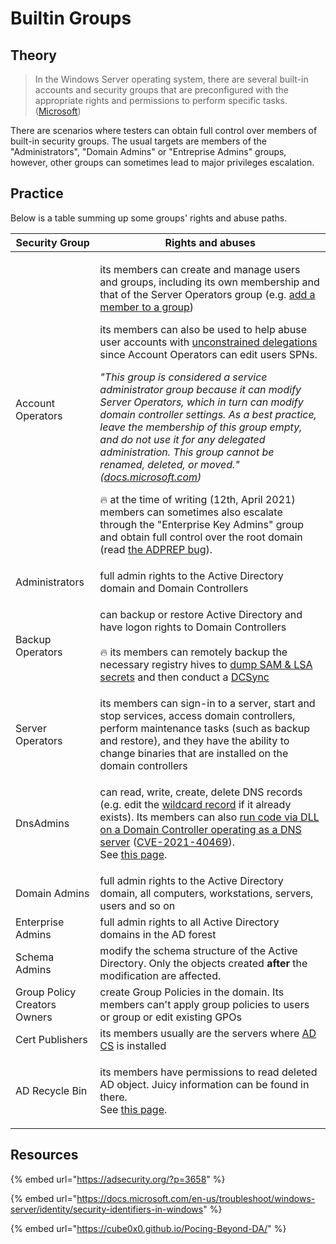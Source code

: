 # Builtin Groups

## Theory

> In the Windows Server operating system, there are several built-in accounts and security groups that are preconfigured with the appropriate rights and permissions to perform specific tasks. ([Microsoft](https://docs.microsoft.com/en-us/previous-versions/windows/it-pro/windows-server-2012-R2-and-2012/dn579255\(v=ws.11\)?redirectedfrom=MSDN))

There are scenarios where testers can obtain full control over members of built-in security groups. The usual targets are members of the "Administrators", "Domain Admins" or "Entreprise Admins" groups, however, other groups can sometimes lead to major privileges escalation.

## Practice

Below is a table summing up some groups' rights and abuse paths.

| Security Group               | Rights and abuses                                                                                                                                                                                                                                                                                                                                                                                                                                                                                                                                                                                                                                                                                                                                                                                                                                                                                                                                                                                                                                                                                                                                                                                                                                                                           |
| ---------------------------- | ------------------------------------------------------------------------------------------------------------------------------------------------------------------------------------------------------------------------------------------------------------------------------------------------------------------------------------------------------------------------------------------------------------------------------------------------------------------------------------------------------------------------------------------------------------------------------------------------------------------------------------------------------------------------------------------------------------------------------------------------------------------------------------------------------------------------------------------------------------------------------------------------------------------------------------------------------------------------------------------------------------------------------------------------------------------------------------------------------------------------------------------------------------------------------------------------------------------------------------------------------------------------------------------- |
| Account Operators            | <p>its members can create and manage users and groups, including its own membership and that of the Server Operators group (e.g. <a href="../../dacl/addmember.md">add a member to a group</a>)</p><p>its members can also be used to help abuse user accounts with <a href="../../kerberos/delegations/#unconstrained-delegations">unconstrained delegations</a> since Account Operators can edit users SPNs.</p><p><em>"This group is considered a service administrator group because it can modify Server Operators, which in turn can modify domain controller settings. As a best practice, leave the membership of this group empty, and do not use it for any delegated administration. This group cannot be renamed, deleted, or moved." (</em><a href="https://docs.microsoft.com/en-us/windows/security/identity-protection/access-control/active-directory-security-groups"><em>docs.microsoft.com</em></a><em>)</em></p><p><span data-gb-custom-inline data-tag="emoji" data-code="1f525">🔥</span> at the time of writing (12th, April 2021) members can sometimes also escalate through the "Enterprise Key Admins" group and obtain full control over the root domain (read <a href="https://secureidentity.se/adprep-bug-in-windows-server-2016/">the ADPREP bug</a>).</p> |
| Administrators               | full admin rights to the Active Directory domain and Domain Controllers                                                                                                                                                                                                                                                                                                                                                                                                                                                                                                                                                                                                                                                                                                                                                                                                                                                                                                                                                                                                                                                                                                                                                                                                                     |
| Backup Operators             | <p>can backup or restore Active Directory and have logon rights to Domain Controllers<br><br><span data-gb-custom-inline data-tag="emoji" data-code="1f525">🔥</span> its members can remotely backup the necessary registry hives to <a href="broken-reference">dump SAM &#x26; LSA secrets</a> and then conduct a <a href="../../credentials/dumping/dcsync.md">DCSync</a></p>                                                                                                                                                                                                                                                                                                                                                                                                                                                                                                                                                                                                                                                                                                                                                                                                                                                                                                            |
| Server Operators             | its members can sign-in to a server, start and stop services, access domain controllers, perform maintenance tasks (such as backup and restore), and they have the ability to change binaries that are installed on the domain controllers                                                                                                                                                                                                                                                                                                                                                                                                                                                                                                                                                                                                                                                                                                                                                                                                                                                                                                                                                                                                                                                  |
| DnsAdmins                    | <p>can read, write, create, delete DNS records (e.g. edit the <a href="../../mitm-and-coerced-authentications/adidns-spoofing.md#manual-record-manipulation">wildcard record</a> if it already exists). Its members can also <a href="https://medium.com/@esnesenon/feature-not-bug-dnsadmin-to-dc-compromise-in-one-line-a0f779b8dc83">run code via DLL on a Domain Controller operating as a DNS server</a> (<a href="https://msrc.microsoft.com/update-guide/vulnerability/CVE-2021-40469">CVE-2021-40469</a>).<br>See <a href="dnsadmins.md">this page</a>.</p>                                                                                                                                                                                                                                                                                                                                                                                                                                                                                                                                                                                                                                                                                                                         |
| Domain Admins                | full admin rights to the Active Directory domain, all computers, workstations, servers, users and so on                                                                                                                                                                                                                                                                                                                                                                                                                                                                                                                                                                                                                                                                                                                                                                                                                                                                                                                                                                                                                                                                                                                                                                                     |
| Enterprise Admins            | full admin rights to all Active Directory domains in the AD forest                                                                                                                                                                                                                                                                                                                                                                                                                                                                                                                                                                                                                                                                                                                                                                                                                                                                                                                                                                                                                                                                                                                                                                                                                          |
| Schema Admins                | modify the schema structure of the Active Directory. Only the objects created **after** the modification are affected.                                                                                                                                                                                                                                                                                                                                                                                                                                                                                                                                                                                                                                                                                                                                                                                                                                                                                                                                                                                                                                                                                                                                                                      |
| Group Policy Creators Owners | create Group Policies in the domain. Its members can't apply group policies to users or group or edit existing GPOs                                                                                                                                                                                                                                                                                                                                                                                                                                                                                                                                                                                                                                                                                                                                                                                                                                                                                                                                                                                                                                                                                                                                                                         |
| Cert Publishers              | its members usually are the servers where [AD CS](broken-reference) is installed                                                                                                                                                                                                                                                                                                                                                                                                                                                                                                                                                                                                                                                                                                                                                                                                                                                                                                                                                                                                                                                                                                                                                                                                            |
| AD Recycle Bin               | <p>its members have permissions to read deleted AD object. Juicy information can be found in there.<br>See <a href="ad-recycle-bin.md">this page</a>.</p>                                                                                                                                                                                                                                                                                                                                                                                                                                                                                                                                                                                                                                                                                                                                                                                                                                                                                                                                                                                                                                                                                                                                   |

## Resources

{% embed url="https://adsecurity.org/?p=3658" %}

{% embed url="https://docs.microsoft.com/en-us/troubleshoot/windows-server/identity/security-identifiers-in-windows" %}

{% embed url="https://cube0x0.github.io/Pocing-Beyond-DA/" %}
